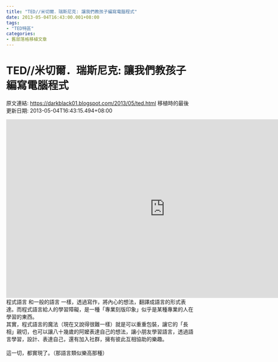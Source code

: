 ```yaml
---
title: "TED//米切爾．瑞斯尼克: 讓我們教孩子編寫電腦程式"
date: 2013-05-04T16:43:00.001+08:00
tags: 
- "TED特區"
categories:
- 舊部落格移植文章
---
```


# TED//米切爾．瑞斯尼克: 讓我們教孩子編寫電腦程式

原文連結: https://darkblack01.blogspot.com/2013/05/ted.html
移植時的最後更新日期: 2013-05-04T16:43:15.494+08:00

<iframe allowfullscreen="" frameborder="0" height="480" mozallowfullscreen="" scrolling="no" src="http://embed.ted.com/talks/lang/zh-tw/mitch_resnick_let_s_teach_kids_to_code.html" webkitallowfullscreen="" width="853"></iframe>程式語言 和一般的語言 一樣，透過寫作，將內心的想法，翻譯成語言的形式表達。而程式語言給人的學習障礙，是一種「專業刻版印象」似乎是某種專業的人在學習的東西。<br />其實，程式語言的魔法（現在又說得很難一樣）就是可以重重包裝，讓它的「長相」親切，也可以讓八十幾歲的阿嬤表達自己的想法，讓小朋友學習語言，透過語言學習，設計、表達自己，還有加入社群，擁有彼此互相協助的樂趣。<br /><br />這一切，都實現了。（那語言類似樂高那種）
